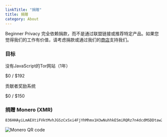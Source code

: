 ```yaml
---
linkTitle: "捐赠"
title: 捐赠
category: About
---
```

Beginner Privacy 完全依赖捐款，而不是通过联盟链接或推荐特定产品。如果您觉得我们的工作有价值，请考虑捐款或通过我们的[商店](https://shop.beginnerprivacy.com)支持我们。

### 目标
没有JavaScript的Tor网站（1年）
<div class="progress-container" title="$0 of $192 collected">
    <span class="progress-text">$0 / $192</span>
    <div class="progress-bar" style="width: 0%;"></div>
</div>

贡献者奖励系统
<div class="progress-container" title="$0 of $150 collected">
    <span class="progress-text">$0 / $150</span>
    <div class="progress-bar" style="width: 0%;"></div>
</div>

### 捐赠 Monero (XMR)
```bash
836HHAyiLmAEXtiFVktMvhJGSzCxSxi4FjYhMhmx1H3wNuhhkESmiRQRz7n4dcdMSDDtaw23ty9qdYzHf6ycfzpzLdx6Lxq
```
![Monero QR code](../../../images/xmr-qr.webp)